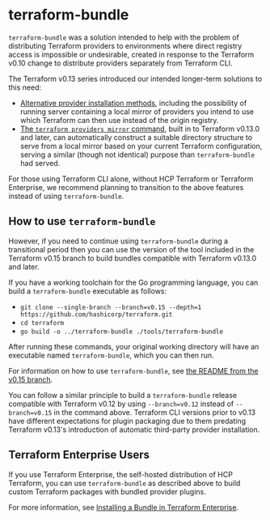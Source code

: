 # terraform-bundle

`terraform-bundle` was a solution intended to help with the problem
of distributing Terraform providers to environments where direct registry
access is impossible or undesirable, created in response to the Terraform v0.10
change to distribute providers separately from Terraform CLI.

The Terraform v0.13 series introduced our intended longer-term solutions
to this need:

* [Alternative provider installation methods](https://developer.hashicorp.com/terraform/cli/config/config-file#provider-installation),
  including the possibility of running server containing a local mirror of
  providers you intend to use which Terraform can then use instead of the
  origin registry.
* [The `terraform providers mirror` command](https://developer.hashicorp.com/terraform/cli/commands/providers/mirror),
  built in to Terraform v0.13.0 and later, can automatically construct a
  suitable directory structure to serve from a local mirror based on your
  current Terraform configuration, serving a similar (though not identical)
  purpose than `terraform-bundle` had served.

For those using Terraform CLI alone, without HCP Terraform or Terraform Enterprise, we recommend
planning to transition to the above features instead of using
`terraform-bundle`.

## How to use `terraform-bundle`

However, if you need to continue using `terraform-bundle`
during a transitional period then you can use the version of the tool included
in the Terraform v0.15 branch to build bundles compatible with
Terraform v0.13.0 and later.

If you have a working toolchain for the Go programming language, you can
build a `terraform-bundle` executable as follows:

* `git clone --single-branch --branch=v0.15 --depth=1 https://github.com/hashicorp/terraform.git`
* `cd terraform`
* `go build -o ../terraform-bundle ./tools/terraform-bundle`

After running these commands, your original working directory will have an
executable named `terraform-bundle`, which you can then run.


For information
on how to use `terraform-bundle`, see
[the README from the v0.15 branch](https://github.com/hashicorp/terraform/blob/v0.15/tools/terraform-bundle/README.md).

You can follow a similar principle to build a `terraform-bundle` release
compatible with Terraform v0.12 by using `--branch=v0.12` instead of
`--branch=v0.15` in the command above. Terraform CLI versions prior to
v0.13 have different expectations for plugin packaging due to them predating
Terraform v0.13's introduction of automatic third-party provider installation.

## Terraform Enterprise Users

If you use Terraform Enterprise, the self-hosted distribution of
HCP Terraform, you can use `terraform-bundle` as described above to build
custom Terraform packages with bundled provider plugins.

For more information, see
[Installing a Bundle in Terraform Enterprise](https://github.com/hashicorp/terraform/blob/v0.15/tools/terraform-bundle/README.md#installing-a-bundle-in-terraform-enterprise).
